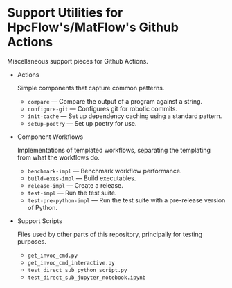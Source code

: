 # Support Utilities for HpcFlow's/MatFlow's Github Actions
Miscellaneous support pieces for Github Actions.

* Actions

  Simple components that capture common patterns.
  * `compare` &mdash; Compare the output of a program against a string.
  * `configure-git` &mdash; Configures git for robotic commits.
  * `init-cache` &mdash; Set up dependency caching using a standard pattern. 
  * `setup-poetry` &mdash; Set up poetry for use.
* Component Workflows

  Implementations of templated workflows, separating the templating from what the workflows do.
  * `benchmark-impl` &mdash; Benchmark workflow performance.
  * `build-exes-impl` &mdash; Build executables.
  * `release-impl` &mdash; Create a release.
  * `test-impl` &mdash; Run the test suite.
  * `test-pre-python-impl` &mdash; Run the test suite with a pre-release version of Python.
* Support Scripts

  Files used by other parts of this repository, principally for testing purposes.
  * `get_invoc_cmd.py`
  * `get_invoc_cmd_interactive.py`
  * `test_direct_sub_python_script.py`
  * `test_direct_sub_jupyter_notebook.ipynb`
